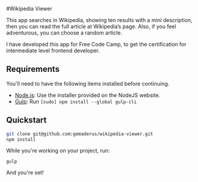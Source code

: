 #Wikipedia Viewer

This app searches in Wikipedia, showing ten results with a mini description, then you can read the full article at Wikipedia’s page. Also, if you feel adventurous, you can choose a random article.

I have developed this app for Free Code Camp, to get the certification for intermediate level frontend developer.

## Requirements

You'll need to have the following items installed before continuing.

  * [Node.js](http://nodejs.org): Use the installer provided on the NodeJS website.
  * [Gulp](http://gulpjs.com/): Run `[sudo] npm install --global gulp-cli`

## Quickstart

```bash
git clone git@github.com:gemaderus/wikipedia-viewer.git
npm install
```

While you're working on your project, run:

`gulp`

And you're set!

